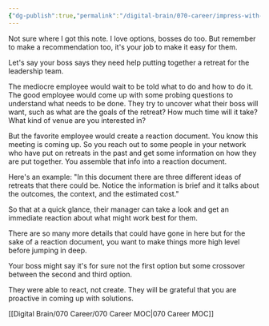 ```yaml
---
{"dg-publish":true,"permalink":"/digital-brain/070-career/impress-with-a-reaction-document/"}
---
```


Not sure where I got this note. I love options, bosses do too. But remember to make a recommendation too, it's your job to make it easy for them.

Let's say your boss says they need help putting together a retreat for the leadership team.

The mediocre employee would wait to be told what to do and how to do it. The good employee would come up with some probing questions to understand what needs to be done. They try to uncover what their boss will want, such as what are the goals of the retreat? How much time will it take? What kind of venue are you interested in?

But the favorite employee would create a reaction document. You know this meeting is coming up. So you reach out to some people in your network who have put on retreats in the past and get some information on how they are put together. You assemble that info into a reaction document.

Here's an example: "In this document there are three different ideas of retreats that there could be. Notice the information is brief and it talks about the outcomes, the context, and the estimated cost."

So that at a quick glance, their manager can take a look and get an immediate reaction about what might work best for them. 

There are so many more details that could have gone in here but for the sake of a reaction document, you want to make things more high level before jumping in deep. 

Your boss might say it's for sure not the first option but some crossover between the second and third option. 

They were able to react, not create. They will be grateful that you are proactive in coming up with solutions.

[[Digital Brain/070 Career/070 Career MOC\|070 Career MOC]]